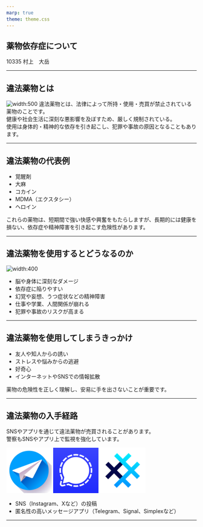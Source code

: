 ```yaml
---
marp: true
theme: theme.css
---
```


## 薬物依存症について
10335 村上　大岳

---

## 違法薬物とは
![width:500](./assets/薬物例　イラスト.jpg)
違法薬物とは、法律によって所持・使用・売買が禁止されている薬物のことです。  
健康や社会生活に深刻な悪影響を及ぼすため、厳しく規制されている。  
使用は身体的・精神的な依存を引き起こし、犯罪や事故の原因となることもあります。

---

## 違法薬物の代表例

- 覚醒剤
- 大麻
- コカイン
- MDMA（エクスタシー）
- ヘロイン

これらの薬物は、短期間で強い快感や興奮をもたらしますが、長期的には健康を損ない、依存症や精神障害を引き起こす危険性があります。

---

## 違法薬物を使用するとどうなるのか
![width:400](./assets/薬物例　イラスト.jpg)

- 脳や身体に深刻なダメージ
- 依存症に陥りやすい
- 幻覚や妄想、うつ症状などの精神障害
- 仕事や学業、人間関係が崩れる
- 犯罪や事故のリスクが高まる

---

## 違法薬物を使用してしまうきっかけ

- 友人や知人からの誘い
- ストレスや悩みからの逃避
- 好奇心
- インターネットやSNSでの情報拡散

薬物の危険性を正しく理解し、安易に手を出さないことが重要です。

---

## 違法薬物の入手経路

SNSやアプリを通じて違法薬物が売買されることがあります。  
警察もSNSやアプリ上で監視を強化しています。

<div class="SNS_pic">
  <img src="./assets/SNS/Telegram.png" width="120">
  <img src="./assets/SNS/Signal.png" width="120">
  <img src="./assets/SNS/SimpleX .png" width="120">
</div>

- SNS（Instagram、Xなど）の投稿
- 匿名性の高いメッセージアプリ（Telegram、Signal、Simplexなど）

---